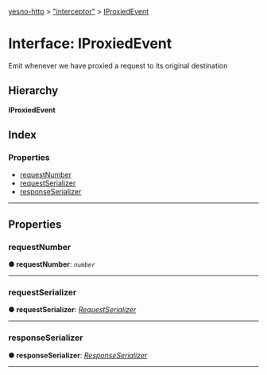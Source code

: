 [yesno-http](../README.md) > ["interceptor"](../modules/_interceptor_.md) > [IProxiedEvent](../interfaces/_interceptor_.iproxiedevent.md)

# Interface: IProxiedEvent

Emit whenever we have proxied a request to its original destination

## Hierarchy

**IProxiedEvent**

## Index

### Properties

* [requestNumber](_interceptor_.iproxiedevent.md#requestnumber)
* [requestSerializer](_interceptor_.iproxiedevent.md#requestserializer)
* [responseSerializer](_interceptor_.iproxiedevent.md#responseserializer)

---

## Properties

<a id="requestnumber"></a>

###  requestNumber

**● requestNumber**: *`number`*

___
<a id="requestserializer"></a>

###  requestSerializer

**● requestSerializer**: *[RequestSerializer](../classes/_http_serializer_.requestserializer.md)*

___
<a id="responseserializer"></a>

###  responseSerializer

**● responseSerializer**: *[ResponseSerializer](../classes/_http_serializer_.responseserializer.md)*

___

